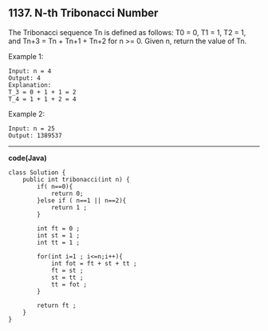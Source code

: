 ## 1137. N-th Tribonacci Number

The Tribonacci sequence Tn is defined as follows: 
T0 = 0, T1 = 1, T2 = 1, and Tn+3 = Tn + Tn+1 + Tn+2 for n >= 0.
Given n, return the value of Tn.

Example 1:
```
Input: n = 4
Output: 4
Explanation:
T_3 = 0 + 1 + 1 = 2
T_4 = 1 + 1 + 2 = 4
```
Example 2:
```
Input: n = 25
Output: 1389537
```
---
**code(Java)**
```
class Solution {
    public int tribonacci(int n) {
        if( n==0){
            return 0;
        }else if ( n==1 || n==2){
            return 1 ;
        }

        int ft = 0 ;
        int st = 1 ;
        int tt = 1 ;

        for(int i=1 ; i<=n;i++){
            int fot = ft + st + tt ;
            ft = st ;
            st = tt ;
            tt = fot ;
        }

        return ft ;
    }
}
```
